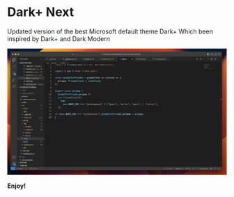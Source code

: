 # Dark+ Next

Updated version of the best Microsoft default theme Dark+
Which been inspired by Dark+ and Dark Modern

![VSCode with new Dark+ Next theme](images/screen1.png)

**Enjoy!**
